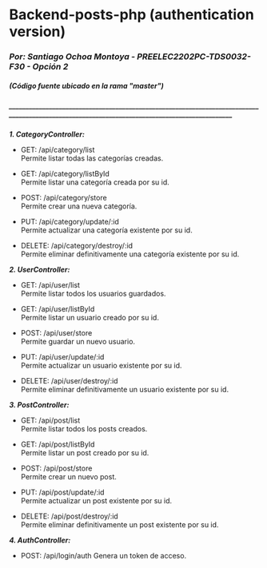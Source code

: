 # Backend-posts-php (authentication version)
### ***Por: Santiago Ochoa Montoya - PREELEC2202PC-TDS0032-F30 - Opción 2***  
##### ***(Código fuente ubicado en la rama "master")***  

##### ______________________________________________________________________________________________________________________________________________
***1. CategoryController:***
  
* GET: /api/category/list  
Permite listar todas las categorías creadas. 

* GET: /api/category/listById  
Permite listar una categoría creada por su id. 

* POST: /api/category/store  
Permite crear una nueva categoría.  

* PUT: /api/category/update/:id  
Permite actualizar una categoría existente por su id. 

* DELETE: /api/category/destroy/:id  
Permite eliminar definitivamente una categoría existente por su id. 

***2. UserController:***

* GET: /api/user/list  
Permite listar todos los usuarios guardados. 

* GET: /api/user/listById  
Permite listar un usuario creado por su id. 

* POST: /api/user/store  
Permite guardar un nuevo usuario.  

* PUT: /api/user/update/:id  
Permite actualizar un usuario existente por su id. 

* DELETE: /api/user/destroy/:id  
Permite eliminar definitivamente un usuario existente por su id. 

***3. PostController:***

* GET: /api/post/list  
Permite listar todos los posts creados. 

* GET: /api/post/listById  
Permite listar un post creado por su id. 

* POST: /api/post/store  
Permite crear un nuevo post.  

* PUT: /api/post/update/:id  
Permite actualizar un post existente por su id. 

* DELETE: /api/post/destroy/:id  
Permite eliminar definitivamente un post existente por su id. 

***4. AuthController:***

* POST: /api/login/auth 
Genera un token de acceso. 
